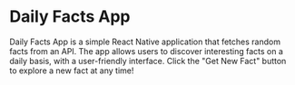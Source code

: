 # Daily Facts App

Daily Facts App is a simple React Native application that fetches random facts from an API. The app allows users to discover interesting facts on a daily basis, 
with a user-friendly interface. Click the "Get New Fact" button to explore a new fact at any time!
